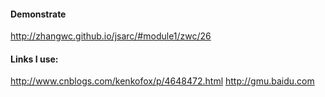 #### Demonstrate
http://zhangwc.github.io/jsarc/#module1/zwc/26

#### Links I use:
http://www.cnblogs.com/kenkofox/p/4648472.html
http://gmu.baidu.com